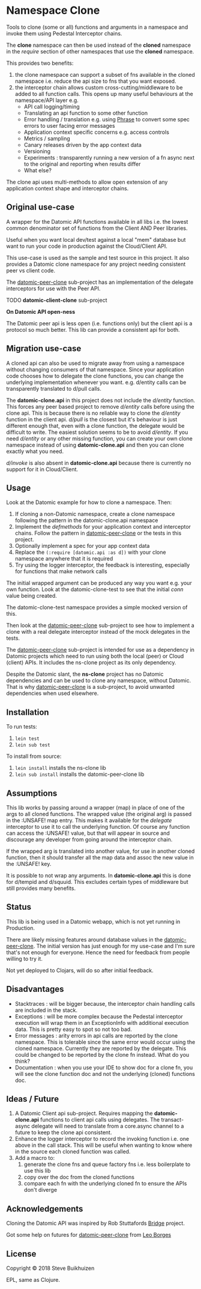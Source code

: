 # Namespace Clone

Tools to clone (some or all) functions and arguments in a namespace and invoke them using Pedestal Interceptor chains.

The **clone** namespace can then be used instead of the **cloned** namespace in the *require* section of other namespaces that use the **cloned** namespace.

This provides two benefits:

1. the clone namespace can support a subset of fns available in the cloned namespace i.e. reduce the api size to fns that you want exposed.
2. the interceptor chain allows custom cross-cutting/middleware to be added to all function calls.
This opens up many useful behaviours at the namespace/API layer e.g.
    * API call logging/timing
    * Translating an api function to some other function
    * Error handling / translation e.g. using [Phrase](https://github.com/alexanderkiel/phrase) to convert some spec errors to user facing error messages
    * Application context specific concerns e.g. access controls
    * Metrics / sampling
    * Canary releases driven by the app context data
    * Versioning
    * Experiments : transparently running a new version of a fn async next to the original and reporting when results differ
    * What else?

The clone api uses multi-methods to allow open extension of any application context shape and interceptor chains.

## Original use-case

A wrapper for the Datomic API functions available in all libs i.e. the lowest common denominator set of functions from the Client AND Peer libraries.

Useful when you want local dev/test against a local "mem" database but want to run your code in production against the Cloud/Client API.

This use-case is used as the sample and test source in this project.
It also provides a Datomic clone namespace for any project needing consistent peer vs client code.

The [datomic-peer-clone](https://github.com/stevebuik/ns-clone/tree/master/datomic-peer-clone) sub-project has an implementation of the delegate interceptors for use with the Peer API.

TODO **datomic-client-clone** sub-project

**On Datomic API open-ness**

The Datomic peer api is less open (i.e. functions only) but the client api is a protocol so much better.
This lib can provide a consistent api for both.

## Migration use-case

A cloned api can also be used to migrate away from using a namespace without changing consumers of that namespace.
Since your application code chooses how to delegate the clone functions, you can change the underlying implementation whenever you want.
e.g. d/entity calls can be transparently translated to d/pull calls.

The **datomic-clone.api** in this project does not include the *d/entity* function.
This forces any peer based project to remove *d/entity* calls before using the clone api.
This is because there is no reliable way to clone the *d/entity* function in the client api.
*d/pull* is the closest but it's behaviour is just different enough that, even with a clone function, the delegate would be difficult to write.
The easiest solution seems to be to avoid *d/entity*. If you need *d/entity* or any other missing function,
you can create your own clone namespace instead of using **datomic-clone.api** and then you can clone exactly what you need.

*d/invoke* is also absent in **datomic-clone.api** because there is currently no support for it in Cloud/Client.

## Usage

Look at the Datomic example for how to clone a namespace. Then:

1. If cloning a non-Datomic namespace, create a clone namespace following the pattern in the datomic-clone.api namespace
2. Implement the *defmethods* for your application context and interceptor chains. Follow the pattern in [datomic-peer-clone](https://github.com/stevebuik/ns-clone/tree/master/datomic-peer-clone) or the tests in this project.
3. Optionally implement a spec for your app context data
4. Replace the `(:require [datomic.api :as d])` with your clone namespace anywhere that it is required
5. Try using the logger interceptor, the feedback is interesting, especially for functions that make network calls

The initial wrapped argument can be produced any way you want e.g. your own function.
Look at the datomic-clone-test to see that the initial *conn* value being created.

The datomic-clone-test namespace provides a simple mocked version of this.

Then look at the [datomic-peer-clone](https://github.com/stevebuik/ns-clone/tree/master/datomic-peer-clone) sub-project to see how to implement a clone with a real delegate interceptor instead of the mock delegates in the tests.

The [datomic-peer-clone](https://github.com/stevebuik/ns-clone/tree/master/datomic-peer-clone) sub-project is intended for use as a dependency in Datomic projects which need to run using both the local (peer) or Cloud (client) APIs.
It includes the ns-clone project as its only dependency.

Despite the Datomic slant, the **ns-clone** project has no Datomic dependencies and can be used to clone any namespace, without Datomic.
That is why [datomic-peer-clone](https://github.com/stevebuik/ns-clone/tree/master/datomic-peer-clone) is a sub-project, to avoid unwanted dependencies when used elsewhere.

## Installation

To run tests:

1. `lein test`
2. `lein sub test`

To install from source:

1. `lein install` installs the ns-clone lib
2. `lein sub install` installs the datomic-peer-clone lib

## Assumptions

This lib works by passing around a wrapper (map) in place of one of the args to all cloned functions.
The wrapped value (the original arg) is passed in the :UNSAFE! map entry. This makes it available for the *delegate* interceptor to use it to call the underlying function.
Of course any function can access the :UNSAFE! value, but that will appear in source and discourage any developer from going around the interceptor chain.

If the wrapped arg is translated into another value, for use in another cloned function, then it should transfer all the map data and assoc the new value in the :UNSAFE! key.

It is possible to not wrap any arguments. In **datomic-clone.api** this is done for d/tempid and d/squuid.
This excludes certain types of middleware but still provides many benefits.

## Status

This lib is being used in a Datomic webapp, which is not yet running in Production.

There are likely missing features around database values in the [datomic-peer-clone](https://github.com/stevebuik/ns-clone/tree/master/datomic-peer-clone).
The initial version has just enough for my use-case and I'm sure that's not enough for everyone.
Hence the need for feedback from people willing to try it.

Not yet deployed to Clojars, will do so after initial feedback.

## Disadvantages

* Stacktraces : will be bigger because, the interceptor chain handling calls are included in the stack.
* Exceptions : will be more complex because the Pedestal interceptor execution will wrap them in an ExceptionInfo with additional execution data.
This is pretty easy to spot so not too bad.
* Error messages : arity errors in api calls are reported by the clone namespace. This is tolerable since the same error would occur using the cloned namespace.
Currently they are reported by the delegate. This could be changed to be reported by the clone fn instead. What do you think?
* Documentation : when you use your IDE to show doc for a clone fn, you will see the clone function doc and not the underlying (cloned) functions doc.

## Ideas / Future

1. A Datomic Client api sub-project. Requires mapping the **datomic-clone.api** functions to client api calls using delegates.
The transact-async delegate will need to translate from a core.async channel to a future to keep the clone api consistent.
2. Enhance the logger interceptor to record the invoking function i.e. one above in the call stack.
This will be useful when wanting to know where in the source each cloned function was called.
3. Add a macro to:
    1. generate the clone fns and queue factory fns i.e. less boilerplate to use this lib
    2. copy over the doc from the cloned functions
    3. compare each fn with the underlying cloned fn to ensure the APIs don't diverge

## Acknowledgements

Cloning the Datomic API was inspired by Rob Stuttafords [Bridge](https://github.com/robert-stuttaford/bridge) project.

Got some help on futures for [datomic-peer-clone](https://github.com/stevebuik/ns-clone/tree/master/datomic-peer-clone) from [Leo Borges](https://twitter.com/leonardo_borges)

## License

Copyright © 2018 Steve Buikhuizen

EPL, same as Clojure.